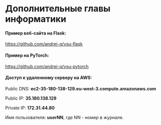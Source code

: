 # Дополнительные главы информатики


#### Пример веб-сайта на Flask: 

https://github.com/andrei-q/vsu-flask




#### Пример на PyTorch: 

https://github.com/andrei-q/vsu-pytorch




#### Доступ к удаленному серверу на AWS:

Public DNS:  **ec2-35-180-138-129.eu-west-3.compute.amazonaws.com**

Public IP:  **35.180.138.129**

Private IP: **172.31.44.80**

Имя пользователя: **userNN**, где NN - номер в журнале.

